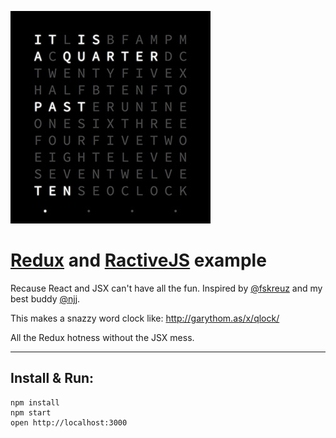 ![Sample](./sample.jpg)

# [Redux](http://redux.js.org) and [RactiveJS](http://www.ractivejs.org/) example

Recause React and JSX can't have all the fun.
Inspired by [@fskreuz](https://github.com/fskreuz) and my best buddy [@njj](https://github.com/njj).

This makes a snazzy word clock like: http://garythom.as/x/qlock/

All the Redux hotness without the JSX mess.

----

## Install & Run:

    npm install
    npm start
    open http://localhost:3000
